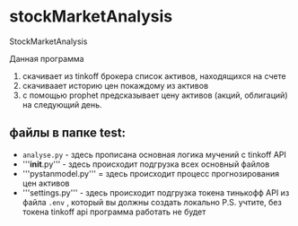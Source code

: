 # stockMarketAnalysis
StockMarketAnalysis


Данная программа
1.  скачивает из tinkoff брокера список активов, находящихся на счете
2. скачиваает историю цен покаждому из активов
3. с помощью prophet предсказывает цену активов (акций, облигаций) на следующий день.

## файлы в папке test:

*  ```analyse.py``` - здесь прописана основная логика мучений с tinkoff API
* '''__init__.py''' -  здесь происходит подгрузка всех основный файлов
* '''pystanmodel.py''' = здесь происходит процесс прогнозирования цен активов
* '''settings.py''' - здесь происходит подгрузка токена тинькофф API из файла ```.env``` , который вы должны создать локально
P.S.  учтите, без токена tinkoff api  программа работать не будет 

